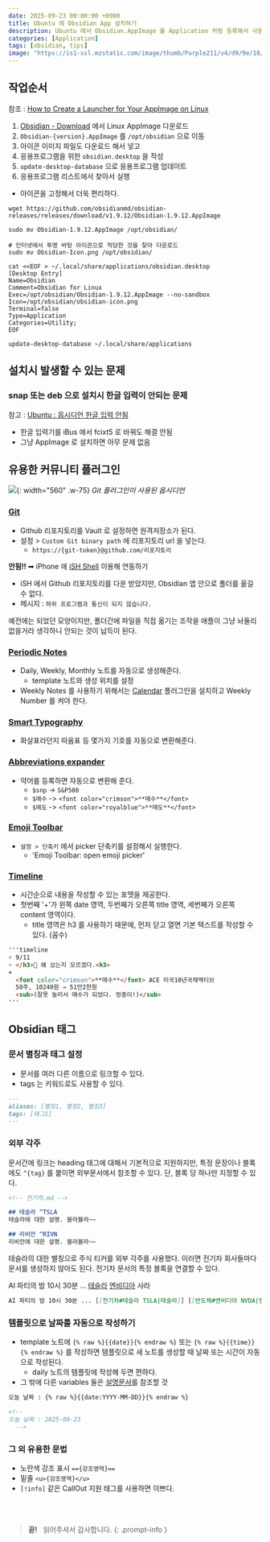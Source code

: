 ```yaml
---
date: 2025-09-23 00:00:00 +0900
title: Ubuntu 에 Obsidian App 설치하기
description: Ubuntu 에서 Obsidian.AppImage 를 Application 처럼 등록해서 사용하기 위한 방법입니다. Github 리포지토리와 연결하는 방법과 유용한 플러그인도 소개합니다.
categories: [Application]
tags: [obsidian, tips]
image: "https://is1-ssl.mzstatic.com/image/thumb/Purple211/v4/d9/9e/18/d99e18a7-9b82-4f54-3c7e-d20d351de81a/AppIcon-0-1x_U007epad-0-1-85-220-0.png/1200x630wa.png"
---
```


## 작업순서

참조 : [How to Create a Launcher for Your AppImage on Linux](https://dev.to/lovestaco/how-to-create-a-launcher-for-your-appimage-on-linux-mc3)

1. [Obsidian - Download](https://obsidian.md/download) 에서 Linux AppImage 다운로드
2. `Obsidian-{version}.AppImage` 를 `/opt/obsidian` 으로 이동
3. 아이콘 이미지 파일도 다운로드 해서 넣고
4. 응용프로그램을 위한 `obsidian.desktop` 을 작성
5. `update-desktop-database` 으로 응용프로그램 업데이트
6. 응용프로그램 리스트에서 찾아서 실행
  - 아이콘을 고정해서 더욱 편리하다.

```console
wget https://github.com/obsidianmd/obsidian-releases/releases/download/v1.9.12/Obsidian-1.9.12.AppImage

sudo mv Obsidian-1.9.12.AppImage /opt/obsidian/

# 인터넷에서 투명 바탕 아이콘으로 적당한 것을 찾아 다운로드
sudo mv Obsidian-Icon.png /opt/obsidian/

cat <<EOF > ~/.local/share/applications/obsidian.desktop
[Desktop Entry]
Name=Obsidian
Comment=Obsidian for Linux
Exec=/opt/obsidian/Obsidian-1.9.12.AppImage --no-sandbox
Icon=/opt/obsidian/obsidian-icon.png
Terminal=false
Type=Application
Categories=Utility;
EOF

update-desktop-database ~/.local/share/applications
```


## 설치시 발생할 수 있는 문제

### snap 또는 deb 으로 설치시 한글 입력이 안되는 문제

참고 : [Ubuntu : 옵시디언 한글 입력 안됨](https://lazyartisan.tistory.com/5)

- 한글 입력기를 iBus 에서 fcixt5 로 바꿔도 해결 안됨
- 그냥 AppImage 로 설치하면 아무 문제 없음


## 유용한 커뮤니티 플러그인

![](/2025/09/23-obsidian-git-vault.webp){: width="560" .w-75}
_Git 플러그인이 사용된 옵시디언_

### [Git](https://github.com/Vinzent03/obsidian-git)

- Github 리포지토리를 Vault 로 설정하면 원격저장소가 된다.
- 설정 > `Custom Git binary path` 에 리포지토리 url 을 넣는다.
  - `https://{git-token}@github.com/리포지토리`

**안됨!!** ➡ iPhone 에 [iSH Shell](https://apps.apple.com/us/app/ish-shell/id1436902243) 이용해 연동하기

- iSH 에서 Github 리포지토리를 다운 받았지만, Obsidian 앱 안으로 폴더를 옮길 수 없다.
- 메시지 : `하위 프로그램과 통신이 되지 않습니다.`

예전에는 되었던 모양이지만, 폴더간에 파일을 직접 옮기는 조작을 애플이 그냥 놔둘리 없을거라 생각하니 안되는 것이 납득이 된다.

### [Periodic Notes](https://github.com/liamcain/obsidian-periodic-notes)

- Daily, Weekly, Monthly 노트를 자동으로 생성해준다.
  - template 노트와 생성 위치를 설정
- Weekly Notes 를 사용하기 위해서는 [Calendar](https://github.com/liamcain/obsidian-calendar-plugin) 플러그인을 설치하고 Weekly Number 를 켜야 한다.

### [Smart Typography](https://github.com/mgmeyers/obsidian-smart-typography)

- 화살표라던지 따옴표 등 몇가지 기호를 자동으로 변환해준다.

### [Abbreviations expander](https://github.com/WoodenMaiden/obsidian-abbreviations)

- 약어를 등록하면 자동으로 변환해 준다.
  - `$snp` -> `S&P500`
  - `$매수` -> `<font color="crimson">**매수**</font>`
  - `$매도` -> `<font color="royalblue">**매도**</font>`

### [Emoji Toolbar](https://github.com/oliveryh/obsidian-emoji-toolbar)

- `설정 > 단축키` 에서 picker 단축키를 설정해서 실행한다.
  - 'Emoji Toolbar: open emoji picker'

### [Timeline](https://github.com/George-debug/obsidian-timeline)

- 시간순으로 내용을 작성할 수 있는 포맷을 제공한다.
- 첫번째 '+'가 왼쪽 date 영역, 두번째가 오른쪽 title 영역, 세번째가 오른쪽 content 영역이다.
  - title 영역은 h3 를 사용하기 때문에, 먼저 닫고 열면 기본 텍스트를 작성할 수 있다. (꼼수)

```md
'''timeline
+ 9/11
+ </h3>📌 왜 샀는지 모르겠다.<h3>
+
  <font color="crimson">**매수**</font> ACE 미국10년국채액티브
  50주, 10240원 → 51만2천원
  <sub>(잘못 눌러서 매수가 되었다. 멍충이!)</sub>
'''
```


## Obsidian 태그

### 문서 별칭과 태그 설정

- 문서를 여러 다른 이름으로 링크할 수 있다.
- tags 는 키워드로도 사용할 수 있다.

```md
---
aliases: [별칭1, 별칭2, 별칭3]
tags: [태그1]
---
```

### 외부 각주

문서간에 링크는 heading 태그에 대해서 기본적으로 지원하지만, 특정 문장이나 블록에도 `^{tag}` 를 붙이면 외부문서에서 참조할 수 있다. 단, 블록 당 하나만 지정할 수 있다.

```md
<!-- 전기차.md -->

## 테슬라 ^TSLA
테슬라에 대한 설명. 블라블라~~

## 리비안 ^RIVN
리비안에 대한 설명. 블라블라~~
```

테슬라의 대한 별칭으로 주식 티커를 외부 각주를 사용했다. 이러면 전기차 회사들마다 문서를 생성하지 않아도 된다. 전기차 문서의 특정 블록을 연결할 수 있다.

AI 파티의 밤 10시 30분 ... <u>테슬라</u> <u>엔비디아</u> 사라

```md
AI 파티의 밤 10시 30분 ... [[전기차#테슬라 TSLA|테슬라]] [[반도체#엔비디아 NVDA|엔비디아]] 사라
```

### 템플릿으로 날짜를 자동으로 작성하기

- template 노트에 `{% raw %}{{date}}{% endraw %}` 또는 `{% raw %}{{time}}{% endraw %}` 를 작성하면 템플릿으로 새 노트를 생성할 때 날짜 또는 시간이 자동으로 작성된다.
  - daily 노트의 템플릿에 작성해 두면 편하다.
- 그 밖에 다른 variables 들은 [설명문서](https://help.obsidian.md/web-clipper/variables)를 참조할 것

```md
오늘 날짜 : {% raw %}{{date:YYYY-MM-DD}}{% endraw %}

<!--
오늘 날짜 : 2025-09-23
  -->
```

### 그 외 유용한 문법

- 노란색 강조 표시 `=={강조영역}==`
- 밑줄 `<u>{강조영역}</u>`
- `[!info]` 같은 CallOut 지원 태그를 사용하면 이쁘다.


&nbsp; <br />
&nbsp; <br />

> **끝!** &nbsp; 읽어주셔서 감사합니다.
{: .prompt-info }
